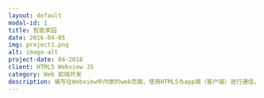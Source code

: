 ```yaml
---
layout: default
modal-id: 1
title: 智能家园
date: 2016-04-05
img: project1.png
alt: image-alt
project-date: 04-2016
client: HTML5 Webview JS 
category: Web 前端开发
description: 编写在Webview中内嵌的web页面，使用HTML5与app端（客户端）进行通信，通过使用Jsbrid与url的方式对app端进行发送消息和获取消息，并且与服务端进行数据交互，从而实现在Webview中现实对智能设备的控制。（eg：控制灯开关，定时开关灯，联动任务等）
---
```

